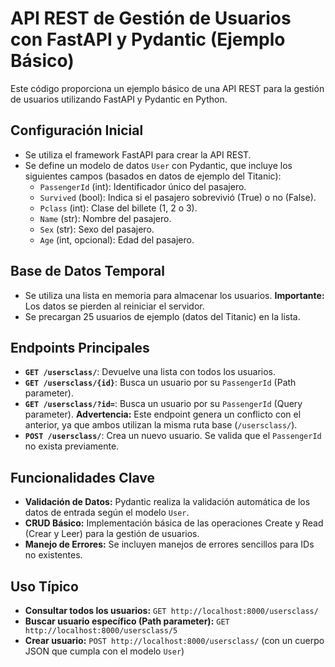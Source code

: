 # API REST de Gestión de Usuarios con FastAPI y Pydantic (Ejemplo Básico)

Este código proporciona un ejemplo básico de una API REST para la gestión de usuarios utilizando FastAPI y Pydantic en Python.

## Configuración Inicial

* Se utiliza el framework FastAPI para crear la API REST.
* Se define un modelo de datos `User` con Pydantic, que incluye los siguientes campos (basados en datos de ejemplo del Titanic):
    * `PassengerId` (int): Identificador único del pasajero.
    * `Survived` (bool): Indica si el pasajero sobrevivió (True) o no (False).
    * `Pclass` (int): Clase del billete (1, 2 o 3).
    * `Name` (str): Nombre del pasajero.
    * `Sex` (str): Sexo del pasajero.
    * `Age` (int, opcional): Edad del pasajero.

## Base de Datos Temporal

* Se utiliza una lista en memoria para almacenar los usuarios. **Importante:** Los datos se pierden al reiniciar el servidor.
* Se precargan 25 usuarios de ejemplo (datos del Titanic) en la lista.

## Endpoints Principales

* **`GET /usersclass/`**: Devuelve una lista con todos los usuarios.
* **`GET /usersclass/{id}`**: Busca un usuario por su `PassengerId` (Path parameter).
* **`GET /usersclass/?id=`**: Busca un usuario por su `PassengerId` (Query parameter). **Advertencia:** Este endpoint genera un conflicto con el anterior, ya que ambos utilizan la misma ruta base (`/usersclass/`).
* **`POST /usersclass/`**: Crea un nuevo usuario. Se valida que el `PassengerId` no exista previamente.

## Funcionalidades Clave

* **Validación de Datos:** Pydantic realiza la validación automática de los datos de entrada según el modelo `User`.
* **CRUD Básico:** Implementación básica de las operaciones Create y Read (Crear y Leer) para la gestión de usuarios.
* **Manejo de Errores:** Se incluyen manejos de errores sencillos para IDs no existentes.


## Uso Típico

* **Consultar todos los usuarios:** `GET http://localhost:8000/usersclass/`
* **Buscar usuario específico (Path parameter):** `GET http://localhost:8000/usersclass/5`
* **Crear usuario:** `POST http://localhost:8000/usersclass/` (con un cuerpo JSON que cumpla con el modelo `User`)
